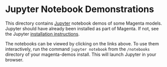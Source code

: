 # Jupyter Notebook Demonstrations

This directory contains [Jupyter](https://jupyter.org)
notebook demos of some Magenta models. Jupyter should have already been installed
as part of Magenta. If not, see the Jupyter
[installation instructions](http://jupyter.readthedocs.io/en/latest/install.html).

The notebooks can be viewed by clicking on the links above.  To use them
interactively, run the command ``jupyter notebook`` from the
``/notebooks`` directory of your magenta-demos install.
This will launch Jupyter in your browser.
